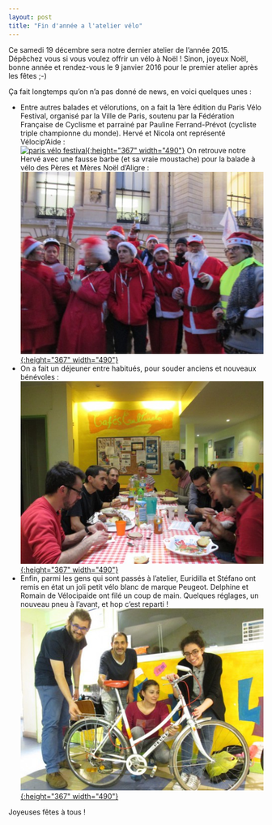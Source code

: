 ```yaml
---
layout: post
title: "Fin d'année a l'atelier vélo"
---
```



Ce samedi 19 décembre sera notre dernier atelier de l’année 2015. Dépêchez vous si vous voulez offrir un vélo à Noël ! Sinon, joyeux Noël, bonne année et rendez-vous le 9 janvier 2016 pour le premier atelier après les fêtes ;-)

Ça fait longtemps qu’on n’a pas donné de news, en voici quelques unes :

* Entre autres balades et vélorutions, on a fait la 1ère édition du Paris Vélo Festival, organisé par la Ville de Paris, soutenu par la Fédération Française de Cyclisme et parrainé par Pauline Ferrand-Prévot (cycliste triple championne du monde). Hervé et Nicola ont représenté Vélocip’Aide :<br/>
[![](/assets/paris-v%c3%a9lo-festival-490x367.jpg "paris vélo festival"){:height="367" width="490"}](/assets/paris-v%c3%a9lo-festival.jpg)
On retrouve notre Hervé avec une fausse barbe (et sa vraie moustache) pour la balade à vélo des Pères et Mères Noël d’Aligre :<br/>
[![](/assets/pere-noel-aligre1-490x367.jpg "pere noel aligre"){:height="367" width="490"}](/assets/pere-noel-aligre1.jpg)
* On a fait un déjeuner entre habitués, pour souder anciens et nouveaux bénévoles :<br/>
[![](/assets/dejeuner-velocipaide-490x367.jpg "déjeuner vélocipaide"){:height="367" width="490"}](/assets/dejeuner-velocipaide.jpg)
* Enfin, parmi les gens qui sont passés à l’atelier, Euridilla et Stéfano ont remis en état un joli petit vélo blanc de marque Peugeot. Delphine et Romain de Vélocipaide ont filé un coup de main. Quelques réglages, un nouveau pneu à l’avant, et hop c’est reparti !<br/>
[![](/assets/velo-peugeot-blanc-490x367.jpg "velo peugeot blanc"){:height="367" width="490"}](/assets/velo-peugeot-blanc.jpg)
  
Joyeuses fêtes à tous !
